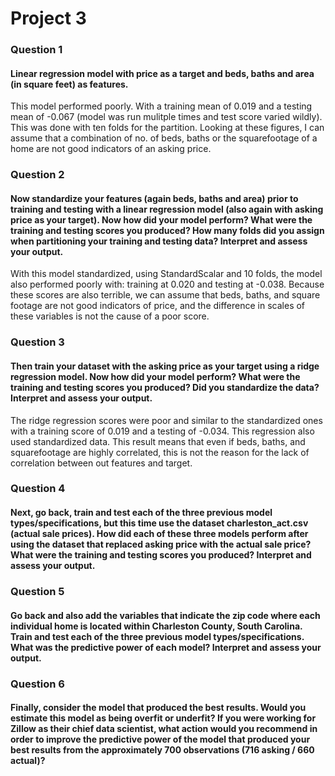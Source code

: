 # Project 3

### Question 1
#### Linear regression model with price as a target and beds, baths and area (in square feet) as features.
This model performed poorly. With a training mean of 0.019 and a testing mean of -0.067 (model was run mulitple times and test score varied wildly). This was done with ten folds for the partition. Looking at these figures, I can assume that a combination of no. of beds, baths or the squarefootage of a home are not good indicators of an asking price.   



### Question 2 
#### Now standardize your features (again beds, baths and area) prior to training and testing with a linear regression model (also again with asking price as your target). Now how did your model perform? What were the training and testing scores you produced? How many folds did you assign when partitioning your training and testing data? Interpret and assess your output.
With this model standardized, using StandardScalar and 10 folds, the model also performed poorly with: training at 0.020 and testing at -0.038. Because these scores are also terrible, we can assume that beds, baths, and square footage are not good indicators of price, and the difference in scales of these variables is not the cause of a poor score.

### Question 3
#### Then train your dataset with the asking price as your target using a ridge regression model. Now how did your model perform? What were the training and testing scores you produced? Did you standardize the data? Interpret and assess your output.
The ridge regression scores were poor and similar to the standardized ones with a training score of 0.019 and a testing of -0.034. This regression also used standardized data. This result means that even if beds, baths, and squarefootage are highly correlated, this is not the reason for the lack of correlation between out features and target. 

### Question 4
#### Next, go back, train and test each of the three previous model types/specifications, but this time use the dataset charleston_act.csv (actual sale prices). How did each of these three models perform after using the dataset that replaced asking price with the actual sale price? What were the training and testing scores you produced? Interpret and assess your output.

### Question 5
#### Go back and also add the variables that indicate the zip code where each individual home is located within Charleston County, South Carolina. Train and test each of the three previous model types/specifications. What was the predictive power of each model? Interpret and assess your output.

### Question 6
#### Finally, consider the model that produced the best results. Would you estimate this model as being overfit or underfit? If you were working for Zillow as their chief data scientist, what action would you recommend in order to improve the predictive power of the model that produced your best results from the approximately 700 observations (716 asking / 660 actual)?
